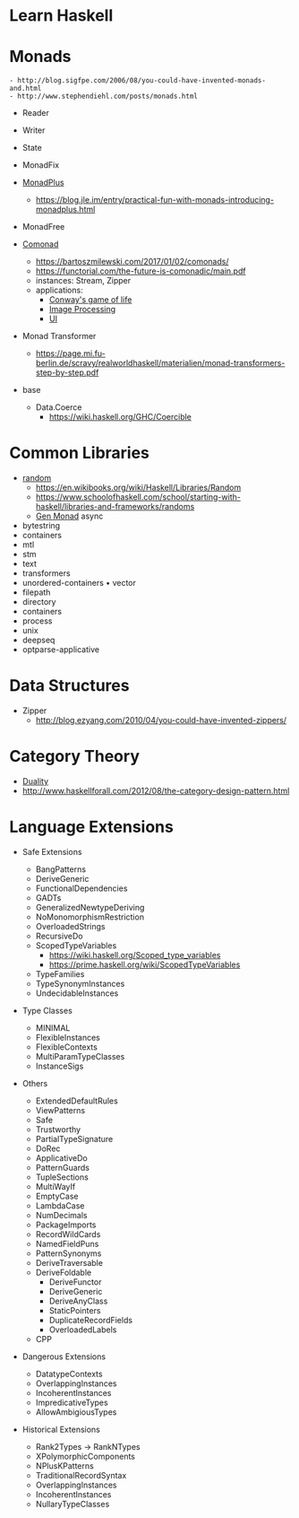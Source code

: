 # Learn Haskell

# Monads
    - http://blog.sigfpe.com/2006/08/you-could-have-invented-monads-and.html
    - http://www.stephendiehl.com/posts/monads.html
- Reader
- Writer
- State
- MonadFix
- [MonadPlus](http://hackage.haskell.org/package/base-4.11.1.0/docs/Control-Monad.html#t:MonadPlus)
    - https://blog.jle.im/entry/practical-fun-with-monads-introducing-monadplus.html
- MonadFree
- [Comonad](https://hackage.haskell.org/package/comonad)
    - https://bartoszmilewski.com/2017/01/02/comonads/
    - https://functorial.com/the-future-is-comonadic/main.pdf
    - instances: Stream, Zipper
    - applications:
        - [Conway's game of life](http://javran.github.io/posts/2014-08-22-comonad-zipper-and-conways-game-of-life.html)
        - [Image Processing](https://jaspervdj.be/posts/2014-11-27-comonads-image-processing.html)
        - [UI](https://speakerd.s3.amazonaws.com/presentations/febc965f713743f18d8d942642e08d72/The_Future_Is_Comonadic_.pdf)
- Monad Transformer
    - https://page.mi.fu-berlin.de/scravy/realworldhaskell/materialien/monad-transformers-step-by-step.pdf

- base
    - Data.Coerce
        - https://wiki.haskell.org/GHC/Coercible

# Common Libraries
- [random](https://hackage.haskell.org/package/random-1.1/docs/System-Random.html)
    - https://en.wikibooks.org/wiki/Haskell/Libraries/Random
    - https://www.schoolofhaskell.com/school/starting-with-haskell/libraries-and-frameworks/randoms
    - [Gen Monad](https://hackage.haskell.org/package/QuickCheck-2.11.3/docs/Test-QuickCheck-Gen.html)
async
- bytestring
- containers
- mtl
- stm
- text
- transformers
- unordered-containers • vector
- filepath
- directory
- containers
- process
- unix
- deepseq
- optparse-applicative

# Data Structures
- Zipper
    - http://blog.ezyang.com/2010/04/you-could-have-invented-zippers/

# Category Theory
- [Duality](http://blog.ezyang.com/2012/10/duality-for-haskellers/)
- http://www.haskellforall.com/2012/08/the-category-design-pattern.html

# Language Extensions
- Safe Extensions
  - BangPatterns
  - DeriveGeneric
  - FunctionalDependencies
  - GADTs
  - GeneralizedNewtypeDeriving
  - NoMonomorphismRestriction
  - OverloadedStrings
  - RecursiveDo
  - ScopedTypeVariables
      - https://wiki.haskell.org/Scoped_type_variables
      - https://prime.haskell.org/wiki/ScopedTypeVariables
  - TypeFamilies
  - TypeSynonymInstances
  - UndecidableInstances

- Type Classes
  - MINIMAL
  - FlexibleInstances
  - FlexibleContexts
  - MultiParamTypeClasses
  - InstanceSigs

- Others
  - ExtendedDefaultRules
  - ViewPatterns
  - Safe
  - Trustworthy
  - PartialTypeSignature
  - DoRec
  - ApplicativeDo
  - PatternGuards
  - TupleSections
  - MultiWayIf
  - EmptyCase
  - LambdaCase
  - NumDecimals
  - PackageImports
  - RecordWildCards
  - NamedFieldPuns
  - PatternSynonyms
  - DeriveTraversable
  - DeriveFoldable
	- DeriveFunctor
	- DeriveGeneric
	- DeriveAnyClass
	- StaticPointers
	- DuplicateRecordFields
	- OverloadedLabels
  - CPP

- Dangerous Extensions
    - DatatypeContexts
    - OverlappingInstances
    - IncoherentInstances
    - ImpredicativeTypes
    - AllowAmbigiousTypes

- Historical Extensions
  - Rank2Types -> RankNTypes
  - XPolymorphicComponents
  - NPlusKPatterns
  - TraditionalRecordSyntax
  - OverlappingInstances
  - IncoherentInstances
  - NullaryTypeClasses
